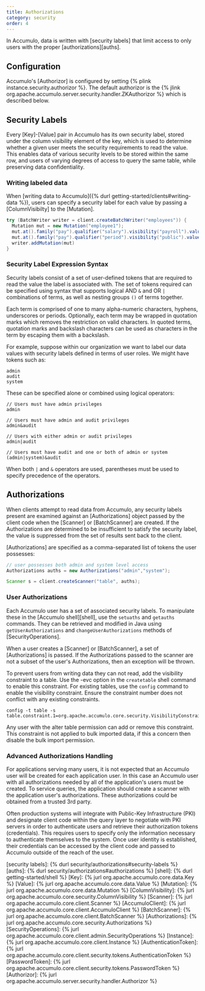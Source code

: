 ```yaml
---
title: Authorizations
category: security
order: 4
---
```


In Accumulo, data is written with [security labels] that limit access to only users with the proper
[authorizations][auths].

## Configuration

Accumulo's [Authorizor] is configured by setting {% plink instance.security.authorizor %}. The default
authorizor is the {% jlink org.apache.accumulo.server.security.handler.ZKAuthorizor %} which is described
below.

## Security Labels

Every [Key]-[Value] pair in Accumulo has its own security label, stored under the column visibility
element of the key, which is used to determine whether a given user meets the security
requirements to read the value. This enables data of various security levels to be stored
within the same row, and users of varying degrees of access to query the same table, while
preserving data confidentiality.

### Writing labeled data

When [writing data to Accumulo]({% durl getting-started/clients#writing-data %}), users can
specify a security label for each value by passing a [ColumnVisibilty] to the [Mutation].

```java
try (BatchWriter writer = client.createBatchWriter("employees")) {
  Mutation mut = new Mutation("employee1");
  mut.at().family("pay").qualifier("salary").visibility("payroll").value("50000");
  mut.at().family("pay").qualifier("period").visibility("public").value("monthly");
  writer.addMutation(mut)
}
```

### Security Label Expression Syntax

Security labels consist of a set of user-defined tokens that are required to read the
value the label is associated with. The set of tokens required can be specified using
syntax that supports logical AND `&` and OR `|` combinations of terms, as
well as nesting groups `()` of terms together.

Each term is comprised of one to many alpha-numeric characters, hyphens, underscores or
periods. Optionally, each term may be wrapped in quotation marks
which removes the restriction on valid characters. In quoted terms, quotation marks
and backslash characters can be used as characters in the term by escaping them
with a backslash.

For example, suppose within our organization we want to label our data values with
security labels defined in terms of user roles. We might have tokens such as:

    admin
    audit
    system

These can be specified alone or combined using logical operators:

```
// Users must have admin privileges
admin

// Users must have admin and audit privileges
admin&audit

// Users with either admin or audit privileges
admin|audit

// Users must have audit and one or both of admin or system
(admin|system)&audit
```

When both `|` and `&` operators are used, parentheses must be used to specify
precedence of the operators.

## Authorizations

When clients attempt to read data from Accumulo, any security labels present are
examined against an [Authorizations] object passed by the client code when the
[Scanner] or [BatchScanner] are created. If the Authorizations are determined to be
insufficient to satisfy the security label, the value is suppressed from the set of
results sent back to the client.

[Authorizations] are specified as a comma-separated list of tokens the user possesses:

```java
// user possesses both admin and system level access
Authorizations auths = new Authorizations("admin","system");

Scanner s = client.createScanner("table", auths);
```

### User Authorizations

Each Accumulo user has a set of associated security labels. To manipulate these in
the [Accumulo shell][shell], use the `setuaths` and `getauths` commands. They can be
retrieved and modified in Java using `getUserAuthorizations` and `changeUserAuthorizations`
methods of [SecurityOperations].

When a user creates a [Scanner] or [BatchScanner], a set of [Authorizations] is passed.
If the Authorizations passed to the scanner are not a subset of the user's Authorizations,
then an exception will be thrown.

To prevent users from writing data they can not read, add the visibility
constraint to a table. Use the -evc option in the `createtable` shell command to
enable this constraint. For existing tables, use the `config` command to
enable the visibility constraint. Ensure the constraint number does not
conflict with any existing constraints.

    config -t table -s table.constraint.1=org.apache.accumulo.core.security.VisibilityConstraint

Any user with the alter table permission can add or remove this constraint.  This constraint is not applied to bulk imported data, if this a concern then disable the bulk import permission.

### Advanced Authorizations Handling

For applications serving many users, it is not expected that an Accumulo user
will be created for each application user. In this case an Accumulo user with
all authorizations needed by all of the application's users must be created. To
service queries, the application should create a scanner with the application
user's authorizations. These authorizations could be obtained from a trusted 3rd
party.

Often production systems will integrate with Public-Key Infrastructure (PKI) and
designate client code within the query layer to negotiate with PKI servers in order
to authenticate users and retrieve their authorization tokens (credentials). This
requires users to specify only the information necessary to authenticate themselves
to the system. Once user identity is established, their credentials can be accessed by
the client code and passed to Accumulo outside of the reach of the user.

[security labels]: {% durl security/authorizations#security-labels %}
[auths]: {% durl security/authorizations#authorizations %}
[shell]: {% durl getting-started/shell %}
[Key]: {% jurl org.apache.accumulo.core.data.Key %}
[Value]: {% jurl org.apache.accumulo.core.data.Value %}
[Mutation]: {% jurl org.apache.accumulo.core.data.Mutation %}
[ColumnVisibility]: {% jurl org.apache.accumulo.core.security.ColumnVisibility %}
[Scanner]: {% jurl org.apache.accumulo.core.client.Scanner %}
[AccumuloClient]: {% jurl org.apache.accumulo.core.client.AccumuloClient %}
[BatchScanner]: {% jurl org.apache.accumulo.core.client.BatchScanner %}
[Authorizations]: {% jurl org.apache.accumulo.core.security.Authorizations %}
[SecurityOperations]: {% jurl org.apache.accumulo.core.client.admin.SecurityOperations %}
[Instance]: {% jurl org.apache.accumulo.core.client.Instance %}
[AuthenticationToken]: {% jurl org.apache.accumulo.core.client.security.tokens.AuthenticationToken %}
[PasswordToken]: {% jurl org.apache.accumulo.core.client.security.tokens.PasswordToken %}
[Authorizor]: {% jurl org.apache.accumulo.server.security.handler.Authorizor %}
